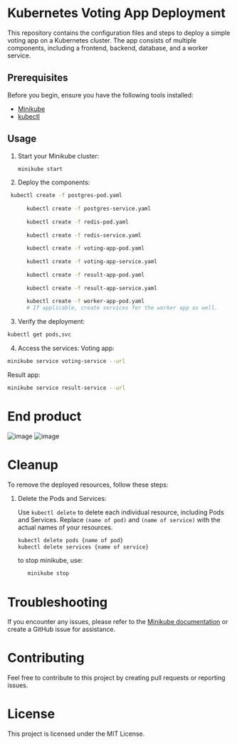 # Kubernetes Voting App Deployment

This repository contains the configuration files and steps to deploy a simple voting app on a Kubernetes cluster. The app consists of multiple components, including a frontend, backend, database, and a worker service.


## Prerequisites

Before you begin, ensure you have the following tools installed:

- [Minikube](https://minikube.sigs.k8s.io/docs/start/)
- [kubectl](https://kubernetes.io/docs/tasks/tools/install-kubectl/)

## Usage

1. Start your Minikube cluster:

   ```bash
   minikube start
   ```
2. Deploy the components:
```bash
 kubectl create -f postgres-pod.yaml
      
      kubectl create -f postgres-service.yaml
      
      kubectl create -f redis-pod.yaml
      
      kubectl create -f redis-service.yaml
      
      kubectl create -f voting-app-pod.yaml
      
      kubectl create -f voting-app-service.yaml
      
      kubectl create -f result-app-pod.yaml
      
      kubectl create -f result-app-service.yaml
      
      kubectl create -f worker-app-pod.yaml
      # If applicable, create services for the worker app as well.
```
3. Verify the deployment:
```bash
kubectl get pods,svc
```
4. Access the services:
Voting app:
```bash
minikube service voting-service --url
```
Result app:
```bash
minikube service result-service --url
```

# End product
![image](https://github.com/KarkiAnmol/k8s-voting-app-deploy/assets/97075159/3f3c5fc4-d637-4ba1-bdd2-33f7f09b698d)
![image](https://github.com/KarkiAnmol/k8s-voting-app-deploy/assets/97075159/8f6a9a4b-44d8-4ca5-beea-28e000cf7157)

# Cleanup

To remove the deployed resources, follow these steps:
1. Delete the Pods and Services:

   Use `kubectl delete` to delete each individual resource, including Pods and Services. Replace `(name of pod)` and `(name of service)` with the actual names of your resources.

   ```bash
   kubectl delete pods {name of pod}
   kubectl delete services {name of service}
   ```
   to stop minikube, use:
      ```bash
         minikube stop

     ```
# Troubleshooting

If you encounter any issues, please refer to the [Minikube documentation](https://minikube.sigs.k8s.io/docs/start/) or create a GitHub issue for assistance.

# Contributing

Feel free to contribute to this project by creating pull requests or reporting issues.

# License

This project is licensed under the MIT License.
